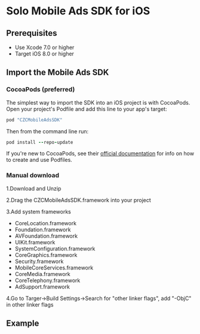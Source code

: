 # Solo Mobile Ads SDK for iOS

## Prerequisites
   * Use Xcode 7.0 or higher
   * Target iOS 8.0 or higher

## Import the Mobile Ads SDK

### CocoaPods (preferred)
The simplest way to import the SDK into an iOS project is with CocoaPods. Open your project's Podfile and add this line to your app's target:
```ruby
pod "CZCMobileAdsSDK" 
```
Then from the command line run:
```ruby
pod install --repo-update
```
If you're new to CocoaPods, see their [official documentation](https://guides.cocoapods.org/using/using-cocoapods.html) for info on how to create and use Podfiles.

### Manual download

1.Download and Unzip

2.Drag the CZCMobileAdsSDK.framework into your project

3.Add system frameworks
  * CoreLocation.framework
  * Foundation.framework
  * AVFoundation.framework
  * UIKit.framework
  * SystemConfiguration.framework
  * CoreGraphics.framework
  * Security.framework
  * MobileCoreServices.framework
  * CoreMedia.framework
  * CoreTelephony.framework
  * AdSupport.framework
  
4.Go to Targer->Build Settings->Search for "other linker flags", add "-ObjC" in other linker flags

## Example
